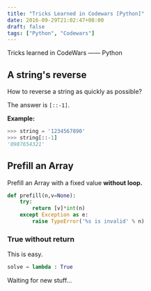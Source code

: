 ```yaml
---
title: "Tricks Learned in Codewars [Python]"
date: 2016-09-29T21:02:47+08:00
draft: false
tags: ["Python", "Codewars"]
---
```


Tricks learned in CodeWars —— Python

<!--more-->

## A string's reverse

How to reverse a string as quickly as possible?

The answer is `[::-1]`.

**Example:**

```python
>>> string = '1234567890'
>>> string[::-1]
'0987654321'
```

## Prefill an Array

Prefill an Array with a fixed value **without loop.**

```python
def prefill(n,v=None):
    try:
        return [v]*int(n)
    except Exception as e:
        raise TypeError('%s is invalid' % n)
```

### True without return 

This is easy.

```python
solve = lambda : True
```



Waiting for new stuff...